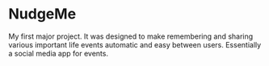 # NudgeMe
My first major project. It was designed to make remembering and sharing various important life events automatic and easy between users. Essentially a social media app for events.
